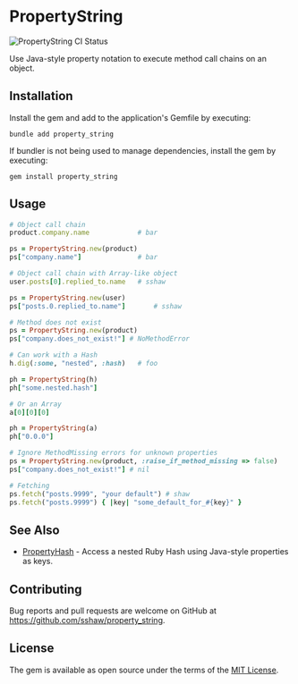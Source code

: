 # PropertyString

![PropertyString CI Status](https://github.com/sshaw/property_string/workflows/CI/badge.svg "PropertyString CI Status")

Use Java-style property notation to execute method call chains on an object.

## Installation

Install the gem and add to the application's Gemfile by executing:

    bundle add property_string

If bundler is not being used to manage dependencies, install the gem by executing:

    gem install property_string

## Usage

```rb
# Object call chain
product.company.name            # bar

ps = PropertyString.new(product)
ps["company.name"]              # bar

# Object call chain with Array-like object
user.posts[0].replied_to.name   # sshaw

ps = PropertyString.new(user)
ps["posts.0.replied_to.name"]       # sshaw

# Method does not exist
ps = PropertyString.new(product)
ps["company.does_not_exist!"] # NoMethodError

# Can work with a Hash
h.dig(:some, "nested", :hash)   # foo

ph = PropertyString(h)
ph["some.nested.hash"]

# Or an Array
a[0][0][0]

ph = PropertyString(a)
ph["0.0.0"]

# Ignore MethodMissing errors for unknown properties
ps = PropertyString.new(product, :raise_if_method_missing => false)
ps["company.does_not_exist!"] # nil

# Fetching
ps.fetch("posts.9999", "your default") # shaw
ps.fetch("posts.9999") { |key| "some_default_for_#{key}" }
```

## See Also

- [PropertyHash](https://github.com/sshaw/property_hash) - Access a nested Ruby Hash using Java-style properties as keys.

## Contributing

Bug reports and pull requests are welcome on GitHub at https://github.com/sshaw/property_string.

## License

The gem is available as open source under the terms of the [MIT License](https://opensource.org/licenses/MIT).
